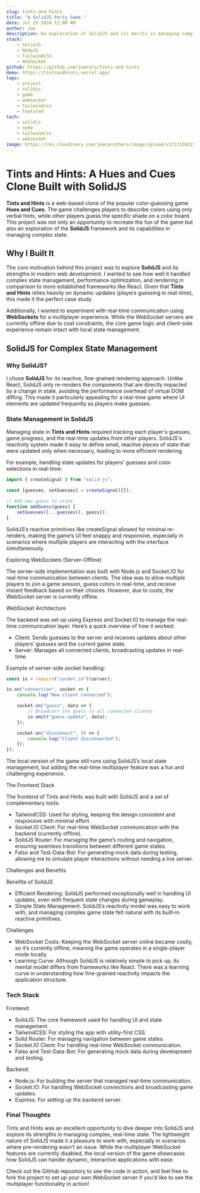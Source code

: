 ```yaml
---
slug: tints-and-hints
title: "A SolidJS Party Game "
date: Jul 25 2024 12:00 AM
author: Joe
description: An exploration of SolidJS and its merits in managing complex state for a game inspired by Hues and Cues, focusing on local state management and WebSocket communication.
stack:
    - SolidJS
    - NodeJS
    - TailwindCSS
    - WebSocket
github: https://github.com/joecaro/tints-and-hints
demo: https://tintsandhints.vercel.app/
tags:
    - project
    - solidjs
    - game
    - websocket
    - tailwindcss
    - featured
tech:
    - solidjs
    - node
    - tailwindcss
    - websocket
image: https://res.cloudinary.com/joecarothers/image/upload/v1727159315/misc/Projects/Tints-And-Hints.png
---
```


# Tints and Hints: A Hues and Cues Clone Built with SolidJS

**Tints and Hints** is a web-based clone of the popular color-guessing game **Hues and Cues**. The game challenges players to describe colors using only verbal hints, while other players guess the specific shade on a color board. This project was not only an opportunity to recreate the fun of the game but also an exploration of the **SolidJS** framework and its capabilities in managing complex state.

## Why I Built It

The core motivation behind this project was to explore **SolidJS** and its strengths in modern web development. I wanted to see how well it handled complex state management, performance optimization, and rendering in comparison to more established frameworks like React. Given that **Tints and Hints** relies heavily on dynamic updates (players guessing in real-time), this made it the perfect case study.

Additionally, I wanted to experiment with real-time communication using **WebSockets** for a multiplayer experience. While the WebSocket servers are currently offline due to cost constraints, the core game logic and client-side experience remain intact with local state management.

## SolidJS for Complex State Management

### Why SolidJS?

I chose **SolidJS** for its reactive, fine-grained rendering approach. Unlike React, SolidJS only re-renders the components that are directly impacted by a change in state, avoiding the performance overhead of virtual DOM diffing. This made it particularly appealing for a real-time game where UI elements are updated frequently as players make guesses.

### State Management in SolidJS

Managing state in **Tints and Hints** required tracking each player's guesses, game progress, and the real-time updates from other players. SolidJS's reactivity system made it easy to define small, reactive pieces of state that were updated only when necessary, leading to more efficient rendering.

For example, handling state updates for players’ guesses and color selections in real-time:

```javascript
import { createSignal } from "solid-js";

const [guesses, setGuesses] = createSignal([]);

// Add new guess to state
function addGuess(guess) {
    setGuesses([...guesses(), guess]);
}
```

SolidJS’s reactive primitives like createSignal allowed for minimal re-renders, making the game’s UI feel snappy and responsive, especially in scenarios where multiple players are interacting with the interface simultaneously.

Exploring WebSockets (Server-Offline)

The server-side implementation was built with Node.js and Socket.IO for real-time communication between clients. The idea was to allow multiple players to join a game session, guess colors in real-time, and receive instant feedback based on their choices. However, due to costs, the WebSocket server is currently offline.

WebSocket Architecture

The backend was set up using Express and Socket.IO to manage the real-time communication layer. Here’s a quick overview of how it worked:

-   Client: Sends guesses to the server and receives updates about other players’ guesses and the current game state.
-   Server: Manages all connected clients, broadcasting updates in real-time.

Example of server-side socket handling:

```javascript
const io = require("socket.io")(server);

io.on("connection", socket => {
    console.log("New client connected");

    socket.on("guess", data => {
        // Broadcast the guess to all connected clients
        io.emit("guess-update", data);
    });

    socket.on("disconnect", () => {
        console.log("Client disconnected");
    });
});
```

The local version of the game still runs using SolidJS’s local state management, but adding the real-time multiplayer feature was a fun and challenging experience.

The Frontend Stack

The frontend of Tints and Hints was built with SolidJS and a set of complementary tools:

-   TailwindCSS: Used for styling, keeping the design consistent and responsive with minimal effort.
-   Socket.IO Client: For real-time WebSocket communication with the backend (currently offline).
-   SolidJS Router: For managing the game’s routing and navigation, ensuring seamless transitions between different game states.
-   Falso and Test-Data-Bot: For generating mock data during testing, allowing me to simulate player interactions without needing a live server.

Challenges and Benefits

Benefits of SolidJS

-   Efficient Rendering: SolidJS performed exceptionally well in handling UI updates, even with frequent state changes during gameplay.
-   Simple State Management: SolidJS’s reactivity model was easy to work with, and managing complex game state felt natural with its built-in reactive primitives.

Challenges

-   WebSocket Costs: Keeping the WebSocket server online became costly, so it’s currently offline, meaning the game operates in a single-player mode locally.
-   Learning Curve: Although SolidJS is relatively simple to pick up, its mental model differs from frameworks like React. There was a learning curve in understanding how fine-grained reactivity impacts the application structure.

### Tech Stack

Frontend:

-   SolidJS: The core framework used for handling UI and state management.
-   TailwindCSS: For styling the app with utility-first CSS.
-   Solid Router: For managing navigation between game states.
-   Socket.IO Client: For handling real-time WebSocket communication.
-   Falso and Test-Data-Bot: For generating mock data during development and testing.

Backend:

-   Node.js: For building the server that managed real-time communication.
-   Socket.IO: For handling WebSocket connections and broadcasting game updates.
-   Express: For setting up the backend server.

### Final Thoughts

Tints and Hints was an excellent opportunity to dive deeper into SolidJS and explore its strengths in managing complex, real-time state. The lightweight nature of SolidJS made it a pleasure to work with, especially in scenarios where pre-rendering wasn’t an issue. While the multiplayer WebSocket features are currently disabled, the local version of the game showcases how SolidJS can handle dynamic, interactive applications with ease.

Check out the GitHub repository to see the code in action, and feel free to fork the project to set up your own WebSocket server if you’d like to see the multiplayer functionality in action!
